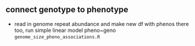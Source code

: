 ## connect genotype to phenotype

- read in genome repeat abundance and make new df with phenos there too, run simple linear model pheno~geno `genome_size_pheno_associations.R`

